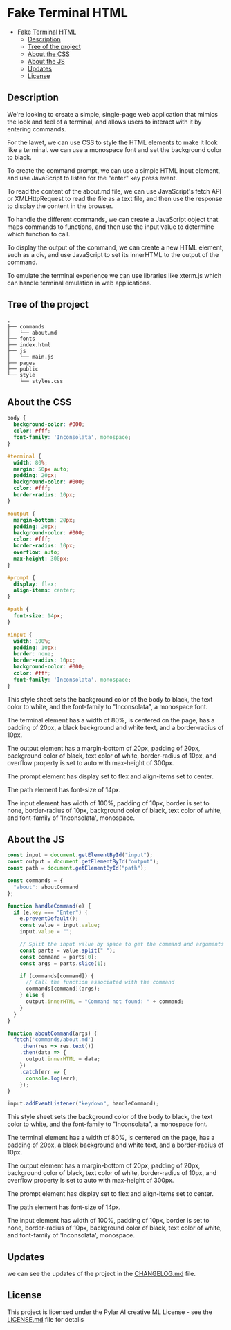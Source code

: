 # Fake Terminal HTML

- [Fake Terminal HTML](#fake-terminal-html)
  - [Description](#description)
  - [Tree of the project](#tree-of-the-project)
  - [About the CSS](#about-the-css)
  - [About the JS](#about-the-js)
  - [Updates](#updates)
  - [License](#license)


## Description

We're looking to create a simple, single-page web application that mimics the look and feel of a terminal, and allows users to interact with it by entering commands.

For the lawet, we can use CSS to style the HTML elements to make it look like a terminal. we can use a monospace font and set the background color to black.

To create the command prompt, we can use a simple HTML input element, and use JavaScript to listen for the "enter" key press event.

To read the content of the about.md file, we can use JavaScript's fetch API or XMLHttpRequest to read the file as a text file, and then use the response to display the content in the browser.

To handle the different commands, we can create a JavaScript object that maps commands to functions, and then use the input value to determine which function to call.

To display the output of the command, we can create a new HTML element, such as a div, and use JavaScript to set its innerHTML to the output of the command.

To emulate the terminal experience we can use libraries like xterm.js which can handle terminal emulation in web applications.


## Tree of the project

```
.
├── commands
│   └── about.md
├── fonts
├── index.html
├── js
│   └── main.js
├── pages
├── public
└── style
    └── styles.css
```


## About the CSS

```css
body {
  background-color: #000;
  color: #fff;
  font-family: 'Inconsolata', monospace;
}

#terminal {
  width: 80%;
  margin: 50px auto;
  padding: 20px;
  background-color: #000;
  color: #fff;
  border-radius: 10px;
}

#output {
  margin-bottom: 20px;
  padding: 20px;
  background-color: #000;
  color: #fff;
  border-radius: 10px;
  overflow: auto;
  max-height: 300px;
}

#prompt {
  display: flex;
  align-items: center;
}

#path {
  font-size: 14px;
}

#input {
  width: 100%;
  padding: 10px;
  border: none;
  border-radius: 10px;
  background-color: #000;
  color: #fff;
  font-family: 'Inconsolata', monospace;
}
```


This style sheet sets the background color of the body to black, the text color to white, and the font-family to "Inconsolata", a monospace font.

The terminal element has a width of 80%, is centered on the page, has a padding of 20px, a black background and white text, and a border-radius of 10px.

The output element has a margin-bottom of 20px, padding of 20px, background color of black, text color of white, border-radius of 10px, and overflow property is set to auto with max-height of 300px.

The prompt element has display set to flex and align-items set to center.

The path element has font-size of 14px.

The input element has width of 100%, padding of 10px, border is set to none, border-radius of 10px, background color of black, text color of white, and font-family of 'Inconsolata', monospace.


## About the JS

```js
const input = document.getElementById("input");
const output = document.getElementById("output");
const path = document.getElementById("path");

const commands = {
  "about": aboutCommand
};

function handleCommand(e) {
  if (e.key === "Enter") {
    e.preventDefault();
    const value = input.value;
    input.value = "";

    // Split the input value by space to get the command and arguments
    const parts = value.split(" ");
    const command = parts[0];
    const args = parts.slice(1);

    if (commands[command]) {
      // Call the function associated with the command
      commands[command](args);
    } else {
      output.innerHTML = "Command not found: " + command;
    }
  }
}

function aboutCommand(args) {
  fetch('commands/about.md')
    .then(res => res.text())
    .then(data => {
      output.innerHTML = data;
    })
    .catch(err => {
      console.log(err);
    });
}

input.addEventListener("keydown", handleCommand);
```

This style sheet sets the background color of the body to black, the text color to white, and the font-family to "Inconsolata", a monospace font.

The terminal element has a width of 80%, is centered on the page, has a padding of 20px, a black background and white text, and a border-radius of 10px.

The output element has a margin-bottom of 20px, padding of 20px, background color of black, text color of white, border-radius of 10px, and overflow property is set to auto with max-height of 300px.

The prompt element has display set to flex and align-items set to center.

The path element has font-size of 14px.

The input element has width of 100%, padding of 10px, border is set to none, border-radius of 10px, background color of black, text color of white, and font-family of 'Inconsolata', monospace.


## Updates

we can see the updates of the project in the [CHANGELOG.md](CHANGELOG.md) file.


## License

This project is licensed under the Pylar AI creative ML License - see the [LICENSE.md](LICENSE.md) file for details